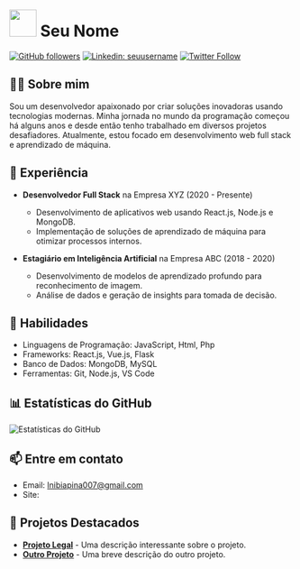 # <img src="https://github.com/seuusername.png" width="48"> Seu Nome

[![GitHub followers](https://img.shields.io/github/followers/seuusername?label=Follow&style=social)](https://github.com/seuusername)
[![Linkedin: seuusername](https://img.shields.io/badge/-seuperfil-blue?style=flat-square&logo=Linkedin&logoColor=white&link=https://www.linkedin.com/in/seuperfil/)](https://www.linkedin.com/in/seuperfil/)
[![Twitter Follow](https://img.shields.io/twitter/follow/seuusername?style=social)](https://twitter.com/seuusername)

## 👨‍💻 Sobre mim

Sou um desenvolvedor apaixonado por criar soluções inovadoras usando tecnologias modernas. Minha jornada no mundo da programação começou há alguns anos e desde então tenho trabalhado em diversos projetos desafiadores. Atualmente, estou focado em desenvolvimento web full stack e aprendizado de máquina.

## 💼 Experiência

- **Desenvolvedor Full Stack** na Empresa XYZ (2020 - Presente)
  - Desenvolvimento de aplicativos web usando React.js, Node.js e MongoDB.
  - Implementação de soluções de aprendizado de máquina para otimizar processos internos.

- **Estagiário em Inteligência Artificial** na Empresa ABC (2018 - 2020)
  - Desenvolvimento de modelos de aprendizado profundo para reconhecimento de imagem.
  - Análise de dados e geração de insights para tomada de decisão.

## 🚀 Habilidades

- Linguagens de Programação: JavaScript, Html, Php
- Frameworks: React.js, Vue.js, Flask
- Banco de Dados: MongoDB, MySQL
- Ferramentas: Git, Node.js, VS Code

## 📊 Estatísticas do GitHub

![Estatísticas do GitHub](https://github-readme-stats.vercel.app/api?username=seuusername&show_icons=true&theme=dark)

## 📫 Entre em contato

- Email: lnibiapina007@gmail.com
- Site: 

## 🌟 Projetos Destacados

- **[Projeto Legal](https://github.com/seuusername/projeto-legal)** - Uma descrição interessante sobre o projeto.
- **[Outro Projeto](https://github.com/seuusername/outro-projeto)** - Uma breve descrição do outro projeto.
